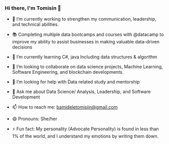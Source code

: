 ### Hi there, I'm Tomisin 👋



- 🔭 I’m currently working to strengthen my communication, leadership, and technical abilities.

- 📚 Completing multiple data bootcamps and courses with @datacamp to improve my ability to assist businesses in making valuable data-driven decisions

- 🌱 I’m currently learning C#, java Including data structures & algorithm 
- 👯 I’m looking to collaborate on data science projects, Machine Learning, Software Engineering, and blockchain developments.
- 🤔 I’m looking for help with Data related study and mentorship
- 💬 Ask me about Data Science/ Analysis, Leadership, and Software Development
- 📫 How to reach me: bamideletomisiin@gmail.com
- 😄 Pronouns: She/her
- ⚡ Fun fact: My personality (Advocate Personality) is found in less than 1% of the world, and I understand my emotions by writing them down.

